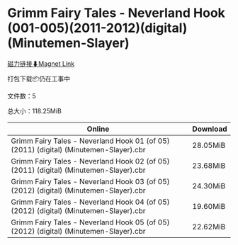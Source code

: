 # Grimm Fairy Tales - Neverland Hook (001-005)(2011-2012)(digital)(Minutemen-Slayer)

[磁力链接⬇Magnet Link](magnet:?xt=urn:btih:c7b991634cfd52ce1e4a81b85c936402e026b611&dn=Grimm%20Fairy%20Tales%20-%20Neverland%20Hook%20%28001-005%29%282011-2012%29%28digital%29%28Minutemen-Slayer%29)

打包下载📦仍在工事中

文件数：5

总大小：118.25MiB

Online | Download
--- | ---
Grimm Fairy Tales - Neverland Hook 01 (of 05) (2011) (digital) (Minutemen-Slayer).cbr | 28.05MiB
Grimm Fairy Tales - Neverland Hook 02 (of 05) (2011) (digital) (Minutemen-Slayer).cbr | 23.68MiB
Grimm Fairy Tales - Neverland Hook 03 (of 05) (2012) (digital) (Minutemen-Slayer).cbr | 24.30MiB
Grimm Fairy Tales - Neverland Hook 04 (of 05) (2012) (digital) (Minutemen-Slayer).cbr | 19.60MiB
Grimm Fairy Tales - Neverland Hook 05 (of 05) (2012) (digital) (Minutemen-Slayer).cbr | 22.62MiB